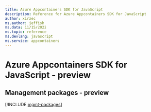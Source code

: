 ```yaml
---
title: Azure Appcontainers SDK for JavaScript
description: Reference for Azure Appcontainers SDK for JavaScript
author: xirzec
ms.author: jeffish
ms.data: 11/15/2022
ms.topic: reference
ms.devlang: javascript
ms.service: appcontainers
---
```

# Azure Appcontainers SDK for JavaScript - preview

## Management packages - preview
[!INCLUDE [mgmt-packages](appcontainers-mgmt-index.md)]